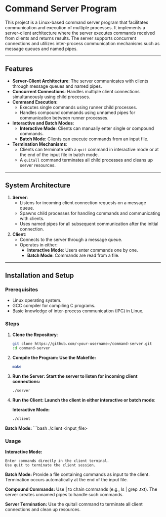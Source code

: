 # Command Server Program

This project is a Linux-based command server program that facilitates communication and execution of multiple processes. It implements a server-client architecture where the server executes commands received from clients and returns results. The server supports concurrent connections and utilizes inter-process communication mechanisms such as message queues and named pipes.

---

## Features

- **Server-Client Architecture**: The server communicates with clients through message queues and named pipes.
- **Concurrent Connections**: Handles multiple client connections simultaneously using child processes.
- **Command Execution**: 
  - Executes single commands using runner child processes.
  - Handles compound commands using unnamed pipes for communication between runner processes.
- **Interactive and Batch Modes**:
  - **Interactive Mode**: Clients can manually enter single or compound commands.
  - **Batch Mode**: Clients can execute commands from an input file.
- **Termination Mechanisms**:
  - Clients can terminate with a `quit` command in interactive mode or at the end of the input file in batch mode.
  - A `quitall` command terminates all child processes and cleans up server resources.

---

## System Architecture

1. **Server**:
   - Listens for incoming client connection requests on a message queue.
   - Spawns child processes for handling commands and communicating with clients.
   - Uses named pipes for all subsequent communication after the initial connection.
2. **Client**:
   - Connects to the server through a message queue.
   - Operates in either:
     - **Interactive Mode**: Users enter commands one by one.
     - **Batch Mode**: Commands are read from a file.

---

## Installation and Setup

### Prerequisites

- Linux operating system.
- GCC compiler for compiling C programs.
- Basic knowledge of inter-process communication (IPC) in Linux.

### Steps

1. **Clone the Repository**:
   ```bash
   git clone https://github.com/<your-username>/command-server.git
   cd command-server
   
2. **Compile the Program: Use the Makefile:**
    ```bash
    make
   
3. **Run the Server: Start the server to listen for incoming client connections:**
    ```bash
    ./server
   
5. **Run the Client: Launch the client in either interactive or batch mode:**

    **Interactive Mode:**
    ```bash
    ./client
    
  **Batch Mode:**
    ```bash
    ./client <input_file>
    
### Usage
  **Interactive Mode:**

    Enter commands directly in the client terminal.
    Use quit to terminate the client session.
    
  **Batch Mode:**
    Provide a file containing commands as input to the client.
    Termination occurs automatically at the end of the input file.
  
  **Compound Commands:**
    Use | to chain commands (e.g., ls | grep .txt).
    The server creates unnamed pipes to handle such commands.

  **Server Termination:**
    Use the quitall command to terminate all client connections and clean up resources.
